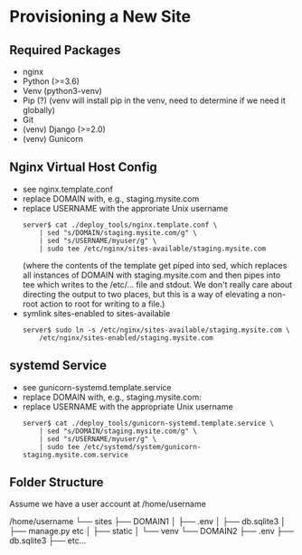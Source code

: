 Provisioning a New Site
=======================

Required Packages
-----------------

- nginx
- Python (>=3.6)
- Venv (python3-venv)
- Pip (?) (venv will install pip in the venv, need to determine if we need
           it globally)
- Git
- (venv) Django (>=2.0)
- (venv) Gunicorn


Nginx Virtual Host Config
-------------------------

- see nginx.template.conf
- replace DOMAIN with, e.g., staging.mysite.com
- replace USERNAME with the approriate Unix username
  ```console
  server$ cat ./deploy_tools/nginx.template.conf \
      | sed "s/DOMAIN/staging.mysite.com/g" \
      | sed "s/USERNAME/myuser/g" \
      | sudo tee /etc/nginx/sites-available/staging.mysite.com
  ```
  (where the contents of the template get piped into sed, which replaces
  all instances of DOMAIN with staging.mysite.com and then pipes into
  tee which writes to the /etc/... file and stdout. We don't really care
  about directing the output to two places, but this is a way of elevating
  a non-root action to root for writing to a file.)
- symlink sites-enabled to sites-available
  ```console
  server$ sudo ln -s /etc/nginx/sites-available/staging.mysite.com \
      /etc/nginx/sites-enabled/staging.mysite.com
  ```


systemd Service
---------------

- see gunicorn-systemd.template.service
- replace DOMAIN with, e.g., staging.mysite.com:
- replace USERNAME with the appropriate Unix username
  ```console
  server$ cat ./deploy_tools/gunicorn-systemd.template.service \
      | sed "s/DOMAIN/staging.mysite.com/g" \
      | sed "s/USERNAME/myuser/g" \
      | sudo tee /etc/systemd/system/gunicorn-staging.mysite.com.service
  ```



Folder Structure
----------------
Assume we have a user account at /home/username

/home/username
└── sites
    ├── DOMAIN1
    │    ├── .env
    │    ├── db.sqlite3
    │    ├── manage.py etc
    │    ├── static
    │    └── venv
    └── DOMAIN2
         ├── .env
         ├── db.sqlite3
         ├── etc...
